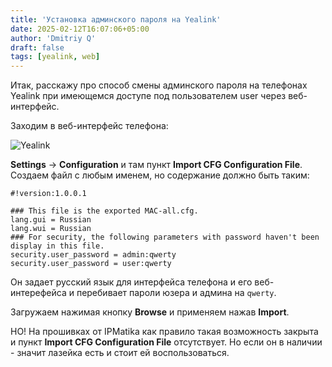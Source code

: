 ```yaml
---
title: 'Установка админского пароля на Yealink'
date: 2025-02-12T16:07:06+05:00
author: 'Dmitriy Q'
draft: false
tags: [yealink, web]
---
```

Итак, расскажу про способ смены админского пароля на телефонах Yealink при имеющемся доступе под
пользователем user через веб-интерфейс.

Заходим в веб-интерфейс телефона:

![Yealink](/_resources/yealink-set-password.png)

**Settings** -> **Configuration** и там пункт **Import CFG Configuration File**.
Создаем файл с любым именем, но содержание должно быть таким:

```
#!version:1.0.0.1

### This file is the exported MAC-all.cfg.
lang.gui = Russian
lang.wui = Russian
### For security, the following parameters with password haven't been display in this file.
security.user_password = admin:qwerty
security.user_password = user:qwerty
```

Он задает русский язык для интерфейса телефона и его веб-интерефейса и перебивает пароли юзера и
админа на `qwerty`.

Загружаем нажимая кнопку **Browse** и применяем нажав **Import**.

НО! На прошивках от IPMatika как правило такая возможность закрыта и пункт **Import CFG Configuration File** отсутствует.
Но если он в наличии - значит лазейка есть и стоит ей воспользоваться.